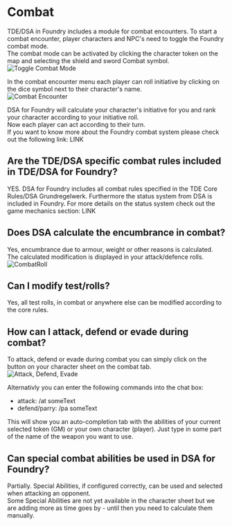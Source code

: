 # Combat  
TDE/DSA in Foundry includes a module for combat encounters. To start a combat encounter, player characters and NPC's need to toggle the Foundry combat mode.  
The combat mode can be activated by clicking the character token on the map and selecting the shield and sword Combat symbol.  
![Toggle Combat Mode](https://user-images.githubusercontent.com/75448500/106728258-8f9cf100-660c-11eb-86da-71875d518354.jpg)
  
  
In the combat encounter menu each player can roll initiative by clicking on the dice symbol next to their character's name.  
![Combat Encounter](https://user-images.githubusercontent.com/75448500/106728369-a93e3880-660c-11eb-82a4-61508b3353d7.jpg)
  
 
DSA for Foundry will calculate your character's initiative for you and rank your character according to your initiative roll.  
Now each player can act according to their turn.  
If you want to know more about the Foundry combat system please check out the following link: LINK  

## Are the TDE/DSA specific combat rules included in TDE/DSA for Foundry?
YES. DSA for Foundry includes all combat rules specified in the TDE Core Rules/DSA Grundregelwerk.
Furthermore the status system from DSA is included in Foundry. For more details on the status system check out the game mechanics section: LINK

## Does DSA calculate the encumbrance in combat?
Yes, encumbrance due to armour, weight or other reasons is calculated.  
The calculated modification is displayed in your attack/defence rolls.  
![CombatRoll](https://user-images.githubusercontent.com/75448500/107008491-23e59000-6794-11eb-8e91-6ed5a21a47b7.jpg)


## Can I modify test/rolls?
Yes, all test rolls, in combat or anywhere else can be modified according to the core rules.  
  

## How can I attack, defend or evade during combat?
To attack, defend or evade during combat you can simply click on the button on your character sheet on the combat tab.  
![Attack, Defend, Evade](https://user-images.githubusercontent.com/75448500/106728521-d2f75f80-660c-11eb-82ee-15cf4d06edcd.jpg)
  

Alternativly you can enter the following commands into the chat box:
* attack: /at someText
* defend/parry: /pa someText

This will show you an auto-completion tab with the abilities of your current selected token (GM) or your own character (player). Just type in some part of the name of the weapon you want to use.


## Can special combat abilities be used in DSA for Foundry?
Partially. Special Abilities, if configured correctly, can be used and selected when attacking an opponent.  
Some Special Abilities are not yet available in the character sheet but we are adding more as time goes by - until then you need to calculate them manually.
